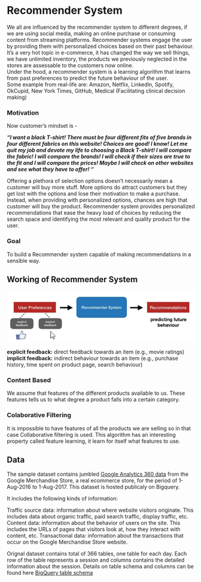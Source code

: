 
# Recommender System 

We all are influenced by the recommender system to different degrees, if we are using social media, making an online purchase or consuming content from streaming platforms. Recommender systems engage the user by providing them with personalized choices based on their past behaviour. 
<br>
It’s a very hot topic in e-commerce, it has changed the way we sell things, we have unlimited inventory, the products we previously neglected in the stores are assessable to the customers now online. <br>
Under the hood, a recommender system is a learning algorithm that learns from past preferences to predict the future behaviour of the user.<br>
Some example from real-life are: Amazon, Netflix, LinkedIn, Spotify, OkCupid, New York Times, GitHub, Medical (Facilitating clinical decision making)


### Motivation
Now customer’s mindset is - 

***“I want a black T-shirt! There must be four different fits of five brands in four different fabrics on this website! Choices are good! I know!  Let me quit my job and devote my life to choosing a Black T-shirt! I will compare the fabric! I will compare the brands! I will check if their sizes are true to the fit and I will compare the prices! Maybe I will check on other websites and see what they have to offer! “***

Offering a plethora of selection options doesn’t necessarily mean a customer will buy more stuff. More options do attract customers but they get lost with the options and lose their motivation to make a purchase.  Instead, when providing with personalized options, chances are high that customer will buy the product.  Recommender system provides personalized recommendations that ease the heavy load of choices by reducing the search space and identifying the most relevant and quality product for the user. 


### Goal
To build a Recommender system capable of making recommendations in a sensible way.

## Working of Recommender System

![](images/2.JPG)

**explicit feedback:** direct feedback towards an item (e.g., movie ratings)<br>
**implicit feedback:** indirect behaviour towards an item (e.g., purchase history, time spent on product page, search behaviour)

### Content Based 
We assume that features of the different products available to us. These features tells us to what degree a product falls into a certain category.

### Colaborative Filtering
It is impossible to have features of all the products we are selling so in that case Collaborative filtering is used. This algorithm has an interesting property called feature learning, it learn for itself what features to use.

## Data
The sample dataset contains jumbled [Google Analytics 360 data](https://console.cloud.google.com/marketplace/product/obfuscated-ga360-data/obfuscated-ga360-data?filter=solution-type:dataset) from the Google Merchandise Store, a real ecommerce store, for the period of 1-Aug-2016 to 1-Aug-2017. This dataset is hosted publicaly on Bigquery.

It includes the following kinds of information:

Traffic source data: information about where website visitors originate. This includes data about organic traffic, paid search traffic, display traffic, etc.
Content data: information about the behavior of users on the site. This includes the URLs of pages that visitors look at, how they interact with content, etc.
Transactional data: information about the transactions that occur on the Google Merchandise Store website.

Orignal dataset contains total of 366 tables, one table for each day. Each row of the table represents a session and columns contains the detailed information about the session. Details on table schema and columns can be found here [BigQuery table schema](https://support.google.com/analytics/answer/3437719?hl=en)
